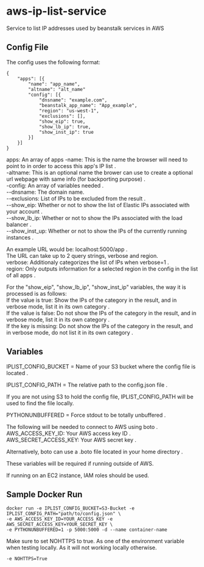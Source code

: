 # aws-ip-list-service 
Service to list IP addresses used by beanstalk services in AWS

## Config File
The config uses the following format:
````
{
    "apps": [{
        "name": "app_name",
        "altname": "alt_name"
        "config": [{
            "dnsname": "example.com",
            "beanstalk_app_name": "App_example",
            "region": "us-west-1",
            "exclusions": [],
            "show_eip": true,
            "show_lb_ip": true,
            "show_inst_ip": true
        }]
    }]
}
````

apps: An array of apps
-name: This is the name the browser will need to point to in order to access this app's IP list .   
-altname: This is an optional name the brower can use to create a optional url webpage with same info (for backporting purpose) .   
-config: An array of variables needed .   
--dnsname: The domain name.   
--exclusions: List of IPs to be excluded from the result .   
--show_eip: Whether or not to show the list of Elastic IPs associated with your account .   
--show_lb_ip: Whether or not to show the IPs associated with the load balancer .   
--show_inst_up: Whether or not to show the IPs of the currently running instances .   

An example URL would be: localhost:5000/app .   
The URL can take up to 2 query strings, verbose and region.    
verbose: Additionaly categorizes the list of IPs when verbose=1 .   
region: Only outputs information for a selected region in the config in the list of all apps .     

For the "show_eip", "show_lb_ip", "show_inst_ip" variables, the way it is processed is as follows:    
If the value is true: Show the IPs of the category in the result, and in verbose mode, list it in its own category .   
If the value is false: Do not show the IPs of the category in the result, and in verbose mode, list it in its own category .   
If the key is missing: Do not show the IPs of the category in the result, and in verbose mode, do not list it in its own category .   

## Variables

IPLIST_CONFIG_BUCKET = Name of your S3 bucket where the config file is located .   

IPLIST_CONFIG_PATH = The relative path to the config.json file .   

If you are not using S3 to hold the config file, IPLIST_CONFIG_PATH will be used to find the file locally.    

PYTHONUNBUFFERED = Force stdout to be totally unbuffered .   

The following will be needed to connect to AWS using boto .   
AWS_ACCESS_KEY_ID: Your AWS access key ID .   
AWS_SECRET_ACCESS_KEY: Your AWS secret key .   

Alternatively, boto can use a .boto file located in your home directory .   

These variables will be required if running outside of AWS.   

If running on an EC2 instance, IAM roles should be used.   

## Sample Docker Run

````
docker run -e IPLIST_CONFIG_BUCKET=S3-Bucket -e IPLIST_CONFIG_PATH="path/to/config.json" \
-e AWS_ACCESS_KEY_ID=YOUR_ACCESS_KEY -e AWS_SECRET_ACCESS_KEY=YOUR_SECRET_KEY \
-e PYTHONUNBUFFERED=1 -p 5000:5000 -d --name container-name
````

Make sure to set NOHTTPS to true. As one of the environment variable when testing locally. As it will not working locally otherwise.  
```
-e NOHTTPS=True
```

